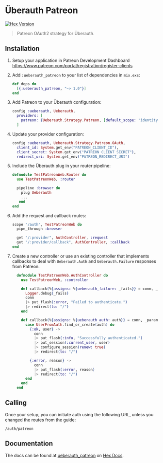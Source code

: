 # Überauth Patreon

[![Hex Version](https://img.shields.io/hexpm/v/ueberauth_patreon.svg)](https://hex.pm/packages/ueberauth_patreon)

> Patreon OAuth2 strategy for Überauth.

## Installation

1. Setup your application in Patreon Development Dashboard https://www.patreon.com/portal/registration/register-clients

1. Add `:ueberauth_patreon` to your list of dependencies in `mix.exs`:

    ```elixir
    def deps do
      [{:ueberauth_patreon, "~> 1.0"}]
    end
    ```

1. Add Patreon to your Überauth configuration:

    ```elixir
    config :ueberauth, Ueberauth,
      providers: [
        patreon: {Ueberauth.Strategy.Patreon, [default_scope: "identity[email] identity"]},
      ]
    ```

1.  Update your provider configuration:

    ```elixir
    config :ueberauth, Ueberauth.Strategy.Patreon.OAuth,
      client_id: System.get_env("PATREON_CLIENT_ID"),
      client_secret: System.get_env("PATREON_CLIENT_SECRET"),
      redirect_uri: System.get_env("PATREON_REDIRECT_URI")
    ```

1.  Include the Überauth plug in your router pipeline:

    ```elixir
    defmodule TestPatreonWeb.Router do
      use TestPatreonWeb, :router

      pipeline :browser do
        plug Ueberauth
        ...
       end
    end
    ```

1.  Add the request and callback routes:

    ```elixir
    scope "/auth", TestPatreonWeb do
      pipe_through :browser

      get "/:provider", AuthController, :request
      get "/:provider/callback", AuthController, :callback
    end
    ```

1. Create a new controller or use an existing controller that implements callbacks to deal with `Ueberauth.Auth` and `Ueberauth.Failure` responses from Patreon.

    ```elixir
      defmodule TestPatreonWeb.AuthController do
        use TestPatreonWeb, :controller

        def callback(%{assigns: %{ueberauth_failure: _fails}} = conn, _params) do
          Logger.debug(_fails)
          conn
          |> put_flash(:error, "Failed to authenticate.")
          |> redirect(to: "/")
        end

        def callback(%{assigns: %{ueberauth_auth: auth}} = conn, _params) do
          case UserFromAuth.find_or_create(auth) do
            {:ok, user} ->
              conn
              |> put_flash(:info, "Successfully authenticated.")
              |> put_session(:current_user, user)
              |> configure_session(renew: true)
              |> redirect(to: "/")

            {:error, reason} ->
              conn
              |> put_flash(:error, reason)
              |> redirect(to: "/")
          end
        end
      end
    ```

## Calling

Once your setup, you can initiate auth using the following URL, unless you changed the routes from the guide:

    /auth/patreon

## Documentation

The docs can be found at [ueberauth_patreon][package-docs] on [Hex Docs][hex-docs].

[hex-docs]: https://hexdocs.pm
[package-docs]: https://hexdocs.pm/ueberauth_patreon
